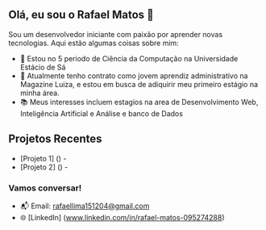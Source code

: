 ## Olá, eu sou o Rafael Matos 👋

Sou um desenvolvedor iniciante com paixão por aprender novas tecnologias. Aqui estão algumas coisas sobre mim:

- 🌱 Estou no 5 periodo de Ciência da Computação na Universidade Estácio de Sá 
- 💼 Atualmente tenho contrato como jovem aprendiz administrativo na Magazine Luiza, e estou em busca de adiquirir meu primeiro estágio na minha área.
- 📚 Meus interesses incluem estagios na area  de Desenvolvimento Web, Inteligência Artificial e Análise e banco de Dados

## Projetos Recentes

- [Projeto 1] () - 
- [Projeto 2] () - 

### Vamos conversar!
- 📬 Email: rafaellima151204@gmail.com 
- 🌐 [LinkedIn] (www.linkedin.com/in/rafael-matos-095274288)


<!---
rafaelmatos1512/rafaelmatos1512 is a ✨ special ✨ repository because its `README.md` (this file) appears on your GitHub profile.
You can click the Preview link to take a look at your changes.
--->

